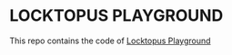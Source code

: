 # LOCKTOPUS PLAYGROUND

This repo contains the code of [Locktopus Playground](https://playground.locktopus.xyz)
